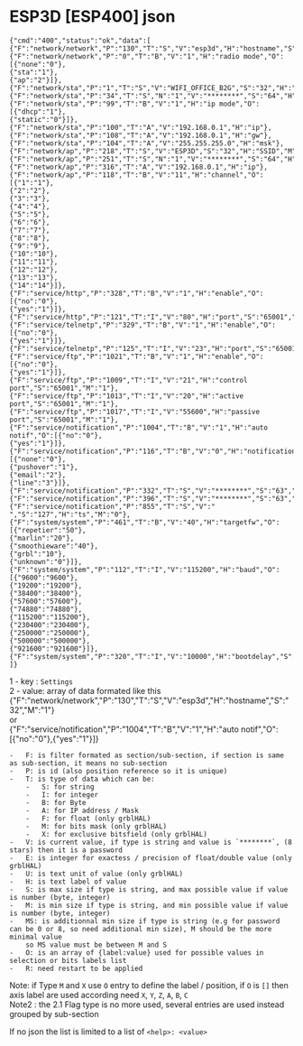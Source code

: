 # ESP3D [ESP400] json

```
{"cmd":"400","status":"ok","data":[
{"F":"network/network","P":"130","T":"S","V":"esp3d","H":"hostname","S":"32","M":"1"},
{"F":"network/network","P":"0","T":"B","V":"1","H":"radio mode","O":[{"none":"0"},
{"sta":"1"},
{"ap":"2"}]},
{"F":"network/sta","P":"1","T":"S","V":"WIFI_OFFICE_B2G","S":"32","H":"SSID","M":"1"},
{"F":"network/sta","P":"34","T":"S","N":"1","V":"********","S":"64","H":"pwd","M":"8"},
{"F":"network/sta","P":"99","T":"B","V":"1","H":"ip mode","O":[{"dhcp":"1"},
{"static":"0"}]},
{"F":"network/sta","P":"100","T":"A","V":"192.168.0.1","H":"ip"},
{"F":"network/sta","P":"108","T":"A","V":"192.168.0.1","H":"gw"},
{"F":"network/sta","P":"104","T":"A","V":"255.255.255.0","H":"msk"},
{"F":"network/ap","P":"218","T":"S","V":"ESP3D","S":"32","H":"SSID","M":"1"},
{"F":"network/ap","P":"251","T":"S","N":"1","V":"********","S":"64","H":"pwd","M":"8"},
{"F":"network/ap","P":"316","T":"A","V":"192.168.0.1","H":"ip"},
{"F":"network/ap","P":"118","T":"B","V":"11","H":"channel","O":[{"1":"1"},
{"2":"2"},
{"3":"3"},
{"4":"4"},
{"5":"5"},
{"6":"6"},
{"7":"7"},
{"8":"8"},
{"9":"9"},
{"10":"10"},
{"11":"11"},
{"12":"12"},
{"13":"13"},
{"14":"14"}]},
{"F":"service/http","P":"328","T":"B","V":"1","H":"enable","O":[{"no":"0"},
{"yes":"1"}]},
{"F":"service/http","P":"121","T":"I","V":"80","H":"port","S":"65001","M":"1"},
{"F":"service/telnetp","P":"329","T":"B","V":"1","H":"enable","O":[{"no":"0"},
{"yes":"1"}]},
{"F":"service/telnetp","P":"125","T":"I","V":"23","H":"port","S":"65001","M":"1"},
{"F":"service/ftp","P":"1021","T":"B","V":"1","H":"enable","O":[{"no":"0"},
{"yes":"1"}]},
{"F":"service/ftp","P":"1009","T":"I","V":"21","H":"control port","S":"65001","M":"1"},
{"F":"service/ftp","P":"1013","T":"I","V":"20","H":"active port","S":"65001","M":"1"},
{"F":"service/ftp","P":"1017","T":"I","V":"55600","H":"passive port","S":"65001","M":"1"},
{"F":"service/notification","P":"1004","T":"B","V":"1","H":"auto notif","O":[{"no":"0"},
{"yes":"1"}]},
{"F":"service/notification","P":"116","T":"B","V":"0","H":"notification","O":[{"none":"0"},
{"pushover":"1"},
{"email":"2"},
{"line":"3"}]},
{"F":"service/notification","P":"332","T":"S","V":"********","S":"63","H":"t1","M":"0"},
{"F":"service/notification","P":"396","T":"S","V":"********","S":"63","H":"t2","M":"0"},
{"F":"service/notification","P":"855","T":"S","V":" ","S":"127","H":"ts","M":"0"},
{"F":"system/system","P":"461","T":"B","V":"40","H":"targetfw","O":[{"repetier":"50"},
{"marlin":"20"},
{"smoothieware":"40"},
{"grbl":"10"},
{"unknown":"0"}]},
{"F":"system/system","P":"112","T":"I","V":"115200","H":"baud","O":[{"9600":"9600"},
{"19200":"19200"},
{"38400":"38400"},
{"57600":"57600"},
{"74880":"74880"},
{"115200":"115200"},
{"230400":"230400"},
{"250000":"250000"},
{"500000":"500000"},
{"921600":"921600"}]},
{"F":"system/system","P":"320","T":"I","V":"10000","H":"bootdelay","S":"40000","M":"0"},
]}
```

1 - key : `Settings`  
2 - value: array of data formated like this  
{"F":"network/network","P":"130","T":"S","V":"esp3d","H":"hostname","S":"32","M":"1"}  
or  
{"F":"service/notification","P":"1004","T":"B","V":"1","H":"auto notif","O":[{"no":"0"},{"yes":"1"}]}

    -   F: is filter formated as section/sub-section, if section is same as sub-section, it means no sub-section
    -   P: is id (also position reference so it is unique)
    -   T: is type of data which can be:
        -   S: for string
        -   I: for integer
        -   B: for Byte
        -   A: for IP address / Mask
        -   F: for float (only grblHAL)
        -   M: for bits mask (only grblHAL)
        -   X: for exclusive bitsfield (only grblHAL)
    -   V: is current value, if type is string and value is `********`, (8 stars) then it is a password
    -   E: is integer for exactess / precision of float/double value (only grblHAL)
    -   U: is text unit of value (only grblHAL)
    -   H: is text label of value
    -   S: is max size if type is string, and max possible value if value is number (byte, integer)
    -   M: is min size if type is string, and min possible value if value is number (byte, integer)
    -   MS: is additionnal min size if type is string (e.g for password can be 0 or 8, so need additional min size), M should be the more minimal value
        so MS value must be between M and S
    -   O: is an array of {label:value} used for possible values in selection or bits labels list
    -   R: need restart to be applied

Note: if Type `M` and `X` use `O` entry to define the label / position, if `O` is `[]` then axis label are used according need `X`, `Y`, `Z`, `A`, `B`, `C`  
Note2 : the 2.1 Flag type is no more used, several entries are used instead grouped by sub-section    

If no json the list is limited to a list of `<help>: <value>`  